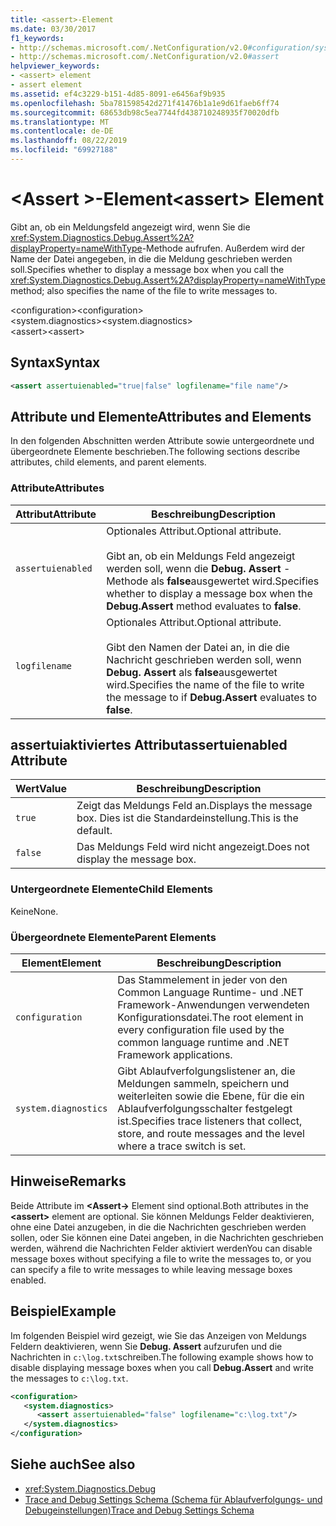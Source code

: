 ```yaml
---
title: <assert>-Element
ms.date: 03/30/2017
f1_keywords:
- http://schemas.microsoft.com/.NetConfiguration/v2.0#configuration/system.diagnostics/assert
- http://schemas.microsoft.com/.NetConfiguration/v2.0#assert
helpviewer_keywords:
- <assert> element
- assert element
ms.assetid: ef4c3229-b151-4d85-8091-e6456af9b935
ms.openlocfilehash: 5ba781598542d271f41476b1a1e9d61faeb6ff74
ms.sourcegitcommit: 68653db98c5ea7744fd438710248935f70020dfb
ms.translationtype: MT
ms.contentlocale: de-DE
ms.lasthandoff: 08/22/2019
ms.locfileid: "69927188"
---
```

# <a name="assert-element"></a><span data-ttu-id="91bdf-102">\<Assert >-Element</span><span class="sxs-lookup"><span data-stu-id="91bdf-102">\<assert> Element</span></span>
<span data-ttu-id="91bdf-103">Gibt an, ob ein Meldungsfeld angezeigt wird, wenn Sie die <xref:System.Diagnostics.Debug.Assert%2A?displayProperty=nameWithType>-Methode aufrufen. Außerdem wird der Name der Datei angegeben, in die die Meldung geschrieben werden soll.</span><span class="sxs-lookup"><span data-stu-id="91bdf-103">Specifies whether to display a message box when you call the <xref:System.Diagnostics.Debug.Assert%2A?displayProperty=nameWithType> method; also specifies the name of the file to write messages to.</span></span>  
  
 <span data-ttu-id="91bdf-104">\<configuration></span><span class="sxs-lookup"><span data-stu-id="91bdf-104">\<configuration></span></span>  
<span data-ttu-id="91bdf-105">\<system.diagnostics></span><span class="sxs-lookup"><span data-stu-id="91bdf-105">\<system.diagnostics></span></span>  
<span data-ttu-id="91bdf-106">\<assert></span><span class="sxs-lookup"><span data-stu-id="91bdf-106">\<assert></span></span>  
  
## <a name="syntax"></a><span data-ttu-id="91bdf-107">Syntax</span><span class="sxs-lookup"><span data-stu-id="91bdf-107">Syntax</span></span>  
  
```xml  
<assert assertuienabled="true|false" logfilename="file name"/>  
```  
  
## <a name="attributes-and-elements"></a><span data-ttu-id="91bdf-108">Attribute und Elemente</span><span class="sxs-lookup"><span data-stu-id="91bdf-108">Attributes and Elements</span></span>  
 <span data-ttu-id="91bdf-109">In den folgenden Abschnitten werden Attribute sowie untergeordnete und übergeordnete Elemente beschrieben.</span><span class="sxs-lookup"><span data-stu-id="91bdf-109">The following sections describe attributes, child elements, and parent elements.</span></span>  
  
### <a name="attributes"></a><span data-ttu-id="91bdf-110">Attribute</span><span class="sxs-lookup"><span data-stu-id="91bdf-110">Attributes</span></span>  
  
|<span data-ttu-id="91bdf-111">Attribut</span><span class="sxs-lookup"><span data-stu-id="91bdf-111">Attribute</span></span>|<span data-ttu-id="91bdf-112">Beschreibung</span><span class="sxs-lookup"><span data-stu-id="91bdf-112">Description</span></span>|  
|---------------|-----------------|  
|`assertuienabled`|<span data-ttu-id="91bdf-113">Optionales Attribut.</span><span class="sxs-lookup"><span data-stu-id="91bdf-113">Optional attribute.</span></span><br /><br /> <span data-ttu-id="91bdf-114">Gibt an, ob ein Meldungs Feld angezeigt werden soll, wenn die **Debug. Assert** -Methode als **false**ausgewertet wird.</span><span class="sxs-lookup"><span data-stu-id="91bdf-114">Specifies whether to display a message box when the **Debug.Assert** method evaluates to **false**.</span></span>|  
|`logfilename`|<span data-ttu-id="91bdf-115">Optionales Attribut.</span><span class="sxs-lookup"><span data-stu-id="91bdf-115">Optional attribute.</span></span><br /><br /> <span data-ttu-id="91bdf-116">Gibt den Namen der Datei an, in die die Nachricht geschrieben werden soll, wenn **Debug. Assert** als **false**ausgewertet wird.</span><span class="sxs-lookup"><span data-stu-id="91bdf-116">Specifies the name of the file to write the message to if **Debug.Assert** evaluates to **false**.</span></span>|  
  
## <a name="assertuienabled-attribute"></a><span data-ttu-id="91bdf-117">assertuiaktiviertes Attribut</span><span class="sxs-lookup"><span data-stu-id="91bdf-117">assertuienabled Attribute</span></span>  
  
|<span data-ttu-id="91bdf-118">Wert</span><span class="sxs-lookup"><span data-stu-id="91bdf-118">Value</span></span>|<span data-ttu-id="91bdf-119">Beschreibung</span><span class="sxs-lookup"><span data-stu-id="91bdf-119">Description</span></span>|  
|-----------|-----------------|  
|`true`|<span data-ttu-id="91bdf-120">Zeigt das Meldungs Feld an.</span><span class="sxs-lookup"><span data-stu-id="91bdf-120">Displays the message box.</span></span> <span data-ttu-id="91bdf-121">Dies ist die Standardeinstellung.</span><span class="sxs-lookup"><span data-stu-id="91bdf-121">This is the default.</span></span>|  
|`false`|<span data-ttu-id="91bdf-122">Das Meldungs Feld wird nicht angezeigt.</span><span class="sxs-lookup"><span data-stu-id="91bdf-122">Does not display the message box.</span></span>|  
  
### <a name="child-elements"></a><span data-ttu-id="91bdf-123">Untergeordnete Elemente</span><span class="sxs-lookup"><span data-stu-id="91bdf-123">Child Elements</span></span>  
 <span data-ttu-id="91bdf-124">Keine</span><span class="sxs-lookup"><span data-stu-id="91bdf-124">None.</span></span>  
  
### <a name="parent-elements"></a><span data-ttu-id="91bdf-125">Übergeordnete Elemente</span><span class="sxs-lookup"><span data-stu-id="91bdf-125">Parent Elements</span></span>  
  
|<span data-ttu-id="91bdf-126">Element</span><span class="sxs-lookup"><span data-stu-id="91bdf-126">Element</span></span>|<span data-ttu-id="91bdf-127">Beschreibung</span><span class="sxs-lookup"><span data-stu-id="91bdf-127">Description</span></span>|  
|-------------|-----------------|  
|`configuration`|<span data-ttu-id="91bdf-128">Das Stammelement in jeder von den Common Language Runtime- und .NET Framework-Anwendungen verwendeten Konfigurationsdatei.</span><span class="sxs-lookup"><span data-stu-id="91bdf-128">The root element in every configuration file used by the common language runtime and .NET Framework applications.</span></span>|  
|`system.diagnostics`|<span data-ttu-id="91bdf-129">Gibt Ablaufverfolgungslistener an, die Meldungen sammeln, speichern und weiterleiten sowie die Ebene, für die ein Ablaufverfolgungsschalter festgelegt ist.</span><span class="sxs-lookup"><span data-stu-id="91bdf-129">Specifies trace listeners that collect, store, and route messages and the level where a trace switch is set.</span></span>|  
  
## <a name="remarks"></a><span data-ttu-id="91bdf-130">Hinweise</span><span class="sxs-lookup"><span data-stu-id="91bdf-130">Remarks</span></span>  
 <span data-ttu-id="91bdf-131">Beide Attribute im  **\<Assert->** Element sind optional.</span><span class="sxs-lookup"><span data-stu-id="91bdf-131">Both attributes in the **\<assert>** element are optional.</span></span> <span data-ttu-id="91bdf-132">Sie können Meldungs Felder deaktivieren, ohne eine Datei anzugeben, in die die Nachrichten geschrieben werden sollen, oder Sie können eine Datei angeben, in die Nachrichten geschrieben werden, während die Nachrichten Felder aktiviert werden</span><span class="sxs-lookup"><span data-stu-id="91bdf-132">You can disable message boxes without specifying a file to write the messages to, or you can specify a file to write messages to while leaving message boxes enabled.</span></span>  
  
## <a name="example"></a><span data-ttu-id="91bdf-133">Beispiel</span><span class="sxs-lookup"><span data-stu-id="91bdf-133">Example</span></span>  
 <span data-ttu-id="91bdf-134">Im folgenden Beispiel wird gezeigt, wie Sie das Anzeigen von Meldungs Feldern deaktivieren, wenn Sie **Debug. Assert** aufzurufen und die Nachrichten in `c:\log.txt`schreiben.</span><span class="sxs-lookup"><span data-stu-id="91bdf-134">The following example shows how to disable displaying message boxes when you call **Debug.Assert** and write the messages to `c:\log.txt`.</span></span>  
  
```xml  
<configuration>  
   <system.diagnostics>  
      <assert assertuienabled="false" logfilename="c:\log.txt"/>  
   </system.diagnostics>  
</configuration>  
```  
  
## <a name="see-also"></a><span data-ttu-id="91bdf-135">Siehe auch</span><span class="sxs-lookup"><span data-stu-id="91bdf-135">See also</span></span>

- <xref:System.Diagnostics.Debug>
- [<span data-ttu-id="91bdf-136">Trace and Debug Settings Schema (Schema für Ablaufverfolgungs- und Debugeinstellungen)</span><span class="sxs-lookup"><span data-stu-id="91bdf-136">Trace and Debug Settings Schema</span></span>](index.md)
